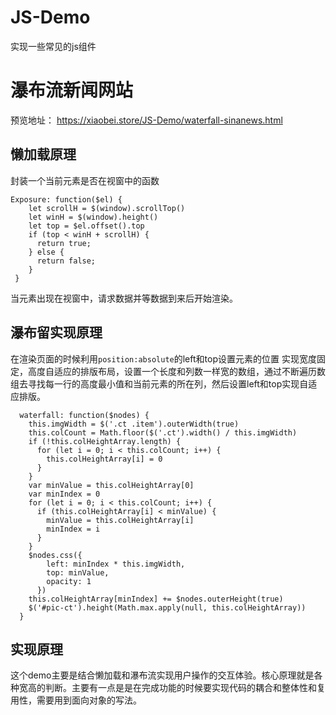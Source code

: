 # JS-Demo
实现一些常见的js组件

# 瀑布流新闻网站

预览地址： https://xiaobei.store/JS-Demo/waterfall-sinanews.html

## 懒加载原理

封装一个当前元素是否在视窗中的函数

```
Exposure: function($el) {
    let scrollH = $(window).scrollTop()
    let winH = $(window).height()
    let top = $el.offset().top
    if (top < winH + scrollH) {
      return true;
    } else {
      return false;
    }
 }
```

当元素出现在视窗中，请求数据并等数据到来后开始渲染。

## 瀑布留实现原理

在渲染页面的时候利用`position:absolute`的left和top设置元素的位置
实现宽度固定，高度自适应的排版布局，设置一个长度和列数一样宽的数组，通过不断遍历数组去寻找每一行的高度最小值和当前元素的所在列，然后设置left和top实现自适应排版。

```
  waterfall: function($nodes) {
    this.imgWidth = $('.ct .item').outerWidth(true)
    this.colCount = Math.floor($('.ct').width() / this.imgWidth)
    if (!this.colHeightArray.length) {
      for (let i = 0; i < this.colCount; i++) {
        this.colHeightArray[i] = 0
      }
    }
    var minValue = this.colHeightArray[0]
    var minIndex = 0
    for (let i = 0; i < this.colCount; i++) {
      if (this.colHeightArray[i] < minValue) {
        minValue = this.colHeightArray[i]
        minIndex = i
      }
    }
    $nodes.css({
        left: minIndex * this.imgWidth,
        top: minValue,
        opacity: 1
      })
    this.colHeightArray[minIndex] += $nodes.outerHeight(true)
    $('#pic-ct').height(Math.max.apply(null, this.colHeightArray))
  }
```

## 实现原理

这个demo主要是结合懒加载和瀑布流实现用户操作的交互体验。核心原理就是各种宽高的判断。主要有一点是是在完成功能的时候要实现代码的耦合和整体性和复用性，需要用到面向对象的写法。